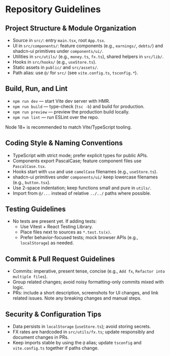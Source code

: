 # Repository Guidelines

## Project Structure & Module Organization
- Source in `src/`: entry `main.tsx`, root `App.tsx`.
- UI in `src/components/`: feature components (e.g., `earnings/`, `debts/`) and shadcn-ui primitives under `components/ui/`.
- Utilities in `src/utils/` (e.g., `money.ts`, `fx.ts`), shared helpers in `src/lib/`.
- Hooks in `src/hooks/` (e.g., `useStore.ts`).
- Static assets in `public/` and `src/assets/`.
- Path alias: use `@/` for `src/` (see `vite.config.ts`, `tsconfig.*`).

## Build, Run, and Lint
- `npm run dev` — start Vite dev server with HMR.
- `npm run build` — type-check (`tsc -b`) and build for production.
- `npm run preview` — preview the production build locally.
- `npm run lint` — run ESLint over the repo.

Node 18+ is recommended to match Vite/TypeScript tooling.

## Coding Style & Naming Conventions
- TypeScript with strict mode; prefer explicit types for public APIs.
- Components export PascalCase; feature component files use `PascalCase.tsx`.
- Hooks start with `use` and use `camelCase` filenames (e.g., `useStore.ts`).
- shadcn-ui primitives under `components/ui/` keep lowercase filenames (e.g., `button.tsx`).
- Use 2-space indentation; keep functions small and pure in `utils/`.
- Import from `@/...` instead of relative `../../` paths where possible.

## Testing Guidelines
- No tests are present yet. If adding tests:
  - Use Vitest + React Testing Library.
  - Place files next to sources as `*.test.ts(x)`.
  - Prefer behavior-focused tests; mock browser APIs (e.g., `localStorage`) as needed.

## Commit & Pull Request Guidelines
- Commits: imperative, present tense, concise (e.g., `Add fx`, `Refactor into multiple files`).
- Group related changes; avoid noisy formatting-only commits mixed with logic.
- PRs: include a short description, screenshots for UI changes, and link related issues. Note any breaking changes and manual steps.

## Security & Configuration Tips
- Data persists in `localStorage` (`useStore.ts`); avoid storing secrets.
- FX rates are hardcoded in `src/utils/fx.ts`; update responsibly and document changes in PRs.
- Keep imports stable by using the `@` alias; update `tsconfig` and `vite.config.ts` together if paths change.


